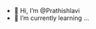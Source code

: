 - 👋 Hi, I’m @Prathishlavi
- 🌱 I’m currently learning ...
<!---
Prathishlavi/Prathishlavi is a ✨ special ✨ repository because its `README.md` (this file) appears on your GitHub profile.
You can click the Preview link to take a look at your changes.
--->
